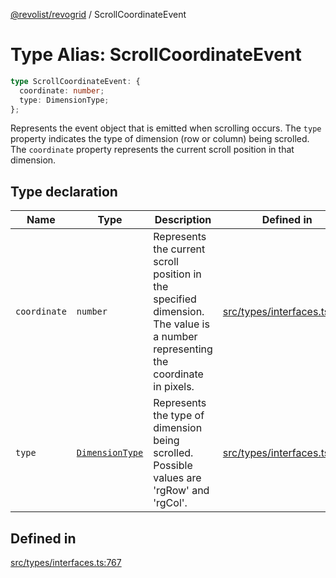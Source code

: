 [@revolist/revogrid](README.md) / ScrollCoordinateEvent

# Type Alias: ScrollCoordinateEvent

```ts
type ScrollCoordinateEvent: {
  coordinate: number;
  type: DimensionType;
};
```

Represents the event object that is emitted when scrolling occurs.
The `type` property indicates the type of dimension (row or column) being scrolled.
The `coordinate` property represents the current scroll position in that dimension.

## Type declaration

| Name | Type | Description | Defined in |
| ------ | ------ | ------ | ------ |
| `coordinate` | `number` | Represents the current scroll position in the specified dimension. The value is a number representing the coordinate in pixels. | [src/types/interfaces.ts:778](https://github.com/revolist/revogrid/blob/684eab34b16e993178d736466d35507eda9850cd/src/types/interfaces.ts#L778) |
| `type` | [`DimensionType`](TypeAlias.DimensionType.md) | Represents the type of dimension being scrolled. Possible values are 'rgRow' and 'rgCol'. | [src/types/interfaces.ts:772](https://github.com/revolist/revogrid/blob/684eab34b16e993178d736466d35507eda9850cd/src/types/interfaces.ts#L772) |

## Defined in

[src/types/interfaces.ts:767](https://github.com/revolist/revogrid/blob/684eab34b16e993178d736466d35507eda9850cd/src/types/interfaces.ts#L767)

